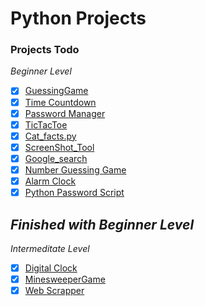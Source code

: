 # Python Projects

### Projects Todo

*Beginner Level*

* [x] [GuessingGame](./Guessing_Game.py)
* [x] [Time Countdown](./CountDown_Timer.py)
* [x] [Password Manager](./Password_Manager.py)
* [x] [TicTacToe](./Tic-Tac-Toe)
* [x] [Cat_facts.py](./Cat_facts.py)
* [x] [ScreenShot_Tool](./ScreenShot_Tool.py)
* [x] [Google_search](./Google_Search.py)
* [x] [Number Guessing Game](./Number_Guessing_Game.py)
* [x] [Alarm Clock](./Alarm_Clock.py)
* [x] [Python Password Script](./Password_Script.py)

*Finished with Beginner Level*
---

*Intermeditate Level*
* [x] [Digital Clock](./Digital_Clock.py)
* [x] [MinesweeperGame](./MinesweeperGame)
* [x] [Web Scrapper](./WebScrapper.py)